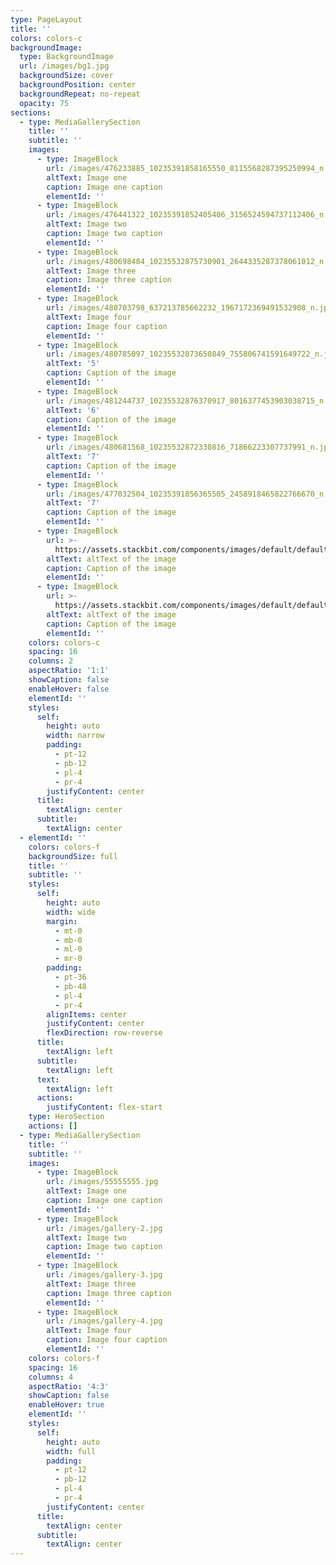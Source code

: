 ```yaml
---
type: PageLayout
title: ''
colors: colors-c
backgroundImage:
  type: BackgroundImage
  url: /images/bg1.jpg
  backgroundSize: cover
  backgroundPosition: center
  backgroundRepeat: no-repeat
  opacity: 75
sections:
  - type: MediaGallerySection
    title: ''
    subtitle: ''
    images:
      - type: ImageBlock
        url: /images/476233885_10235391858165550_8115568287395250994_n.jpg
        altText: Image one
        caption: Image one caption
        elementId: ''
      - type: ImageBlock
        url: /images/476441322_10235391852405406_3156524594737112406_n.jpg
        altText: Image two
        caption: Image two caption
        elementId: ''
      - type: ImageBlock
        url: /images/480698484_10235532875730901_2644335287378061012_n.jpg
        altText: Image three
        caption: Image three caption
        elementId: ''
      - type: ImageBlock
        url: /images/480703798_637213785662232_1967172369491532908_n.jpg
        altText: Image four
        caption: Image four caption
        elementId: ''
      - type: ImageBlock
        url: /images/480785097_10235532873650849_755806741591649722_n.jpg
        altText: '5'
        caption: Caption of the image
        elementId: ''
      - type: ImageBlock
        url: /images/481244737_10235532876370917_8016377453903038715_n.jpg
        altText: '6'
        caption: Caption of the image
        elementId: ''
      - type: ImageBlock
        url: /images/480681568_10235532872330816_71866223307737991_n.jpg
        altText: '7'
        caption: Caption of the image
        elementId: ''
      - type: ImageBlock
        url: /images/477032504_10235391856365505_2458918465822766670_n.jpg
        altText: '7'
        caption: Caption of the image
        elementId: ''
      - type: ImageBlock
        url: >-
          https://assets.stackbit.com/components/images/default/default-image.png
        altText: altText of the image
        caption: Caption of the image
        elementId: ''
      - type: ImageBlock
        url: >-
          https://assets.stackbit.com/components/images/default/default-image.png
        altText: altText of the image
        caption: Caption of the image
        elementId: ''
    colors: colors-c
    spacing: 16
    columns: 2
    aspectRatio: '1:1'
    showCaption: false
    enableHover: false
    elementId: ''
    styles:
      self:
        height: auto
        width: narrow
        padding:
          - pt-12
          - pb-12
          - pl-4
          - pr-4
        justifyContent: center
      title:
        textAlign: center
      subtitle:
        textAlign: center
  - elementId: ''
    colors: colors-f
    backgroundSize: full
    title: ''
    subtitle: ''
    styles:
      self:
        height: auto
        width: wide
        margin:
          - mt-0
          - mb-0
          - ml-0
          - mr-0
        padding:
          - pt-36
          - pb-48
          - pl-4
          - pr-4
        alignItems: center
        justifyContent: center
        flexDirection: row-reverse
      title:
        textAlign: left
      subtitle:
        textAlign: left
      text:
        textAlign: left
      actions:
        justifyContent: flex-start
    type: HeroSection
    actions: []
  - type: MediaGallerySection
    title: ''
    subtitle: ''
    images:
      - type: ImageBlock
        url: /images/55555555.jpg
        altText: Image one
        caption: Image one caption
        elementId: ''
      - type: ImageBlock
        url: /images/gallery-2.jpg
        altText: Image two
        caption: Image two caption
        elementId: ''
      - type: ImageBlock
        url: /images/gallery-3.jpg
        altText: Image three
        caption: Image three caption
        elementId: ''
      - type: ImageBlock
        url: /images/gallery-4.jpg
        altText: Image four
        caption: Image four caption
        elementId: ''
    colors: colors-f
    spacing: 16
    columns: 4
    aspectRatio: '4:3'
    showCaption: false
    enableHover: true
    elementId: ''
    styles:
      self:
        height: auto
        width: full
        padding:
          - pt-12
          - pb-12
          - pl-4
          - pr-4
        justifyContent: center
      title:
        textAlign: center
      subtitle:
        textAlign: center
---
```

